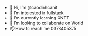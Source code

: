 - 👋 Hi, I’m @caodinhcanit
- 👀 I’m interested in fullstack
- 🌱 I’m currently learning CNTT
- 💞️ I’m looking to collaborate on World
- 📫 How to reach me 0373405375

<!---
caodinhcanit/caodinhcanit is a ✨ special ✨ repository because its `README.md` (this file) appears on your GitHub profile.
You can click the Preview link to take a look at your changes.
--->
